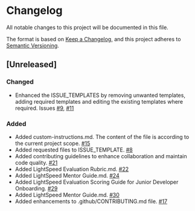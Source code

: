 # Changelog

All notable changes to this project will be documented in this file.

The format is based on [Keep a Changelog](https://keepachangelog.com/en/1.1.0/),
and this project adheres to [Semantic Versioning](https://semver.org/spec/v2.0.0.html).

## [Unreleased]

### Changed
- Enhanced the ISSUE_TEMPLATES by removing unwanted templates, adding required templates and editing the existing templates where required. Issues [#9](https://github.com/lightspeedwp/lsx-demo-theme/issues/9), [#11](https://github.com/lightspeedwp/lsx-demo-theme/issues/11)
### Added
- Added custom-instructions.md. The content of the file is according to the current project scope. [#15](https://github.com/lightspeedwp/lsx-demo-theme/issues/15)
- Added requested files to ISSUE_TEMPLATE. [#8](https://github.com/lightspeedwp/lsx-demo-theme/pull/8)
- Added contributing guidelines to enhance collaboration and maintain code quality. [#21](https://github.com/lightspeedwp/lsx-demo-theme/pull/21)
- Added LightSpeed Evaluation Rubric.md. [#22](https://github.com/lightspeedwp/lsx-demo-theme/issues/22)
- Added LightSpeed Mentor Guide.md. [#24](https://github.com/lightspeedwp/lsx-demo-theme/issues/24)
- Added LightSpeed Evaluation Scoring Guide for Junior Developer Onboarding. [#29](https://github.com/lightspeedwp/lsx-demo-theme/pull/29)
- Added LightSpeed Mentor Guide.md. [#30](https://github.com/lightspeedwp/lsx-demo-theme/pull/30)
- Added enhancements to .github/CONTRIBUTING.md file. [#17](https://github.com/lightspeedwp/lsx-demo-theme/issues/17)
